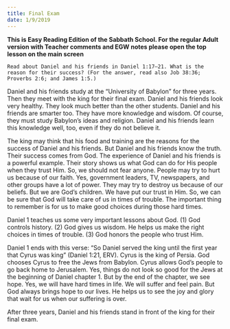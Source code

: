 ```yaml
---
title: Final Exam
date: 1/9/2019
---
```


 **This is Easy Reading Edition of the Sabbath School. For the regular Adult version with Teacher comments and EGW notes please open the top lesson on the main screen** 

`Read about Daniel and his friends in Daniel 1:17–21. What is the reason for their success? (For the answer, read also Job 38:36; Proverbs 2:6; and James 1:5.)`

Daniel and his friends study at the “University of Babylon” for three years. Then they meet with the king for their final exam. Daniel and his friends look very healthy. They look much better than the other students. Daniel and his friends are smarter too. They have more knowledge and wisdom. Of course, they must study Babylon’s ideas and religion. Daniel and his friends learn this knowledge well, too, even if they do not believe it.

The king may think that his food and training are the reasons for the success of Daniel and his friends. But Daniel and his friends know the truth. Their success comes from God. The experience of Daniel and his friends is a powerful example. Their story shows us what God can do for His people when they trust Him. So, we should not fear anyone. People may try to hurt us because of our faith. Yes, government leaders, TV, newspapers, and other groups have a lot of power. They may try to destroy us because of our beliefs. But we are God’s children. We have put our trust in Him. So, we can be sure that God will take care of us in times of trouble. The important thing to remember is for us to make good choices during those hard times.

Daniel 1 teaches us some very important lessons about God. (1) God controls history. (2) God gives us wisdom. He helps us make the right choices in times of trouble. (3) God honors the people who trust Him.

Daniel 1 ends with this verse: “So Daniel served the king until the first year that Cyrus was king” (Daniel 1:21, ERV). Cyrus is the king of Persia. God chooses Cyrus to free the Jews from Babylon. Cyrus allows God’s people to go back home to Jerusalem. Yes, things do not look so good for the Jews at the beginning of Daniel chapter 1. But by the end of the chapter, we see hope. Yes, we will have hard times in life. We will suffer and feel pain. But God always brings hope to our lives. He helps us to see the joy and glory that wait for us when our suffering is over.

After three years, Daniel and his friends stand in front of the king for their final exam.

